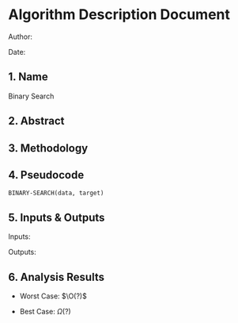 # Algorithm Description Document

Author: 

Date: 

## 1. Name
Binary Search

## 2. Abstract

## 3. Methodology

## 4. Pseudocode

```
BINARY-SEARCH(data, target)

```

## 5. Inputs & Outputs

Inputs:

Outputs:

## 6. Analysis Results

* Worst Case: $\O(?)$

* Best Case: $\Omega(?)$

